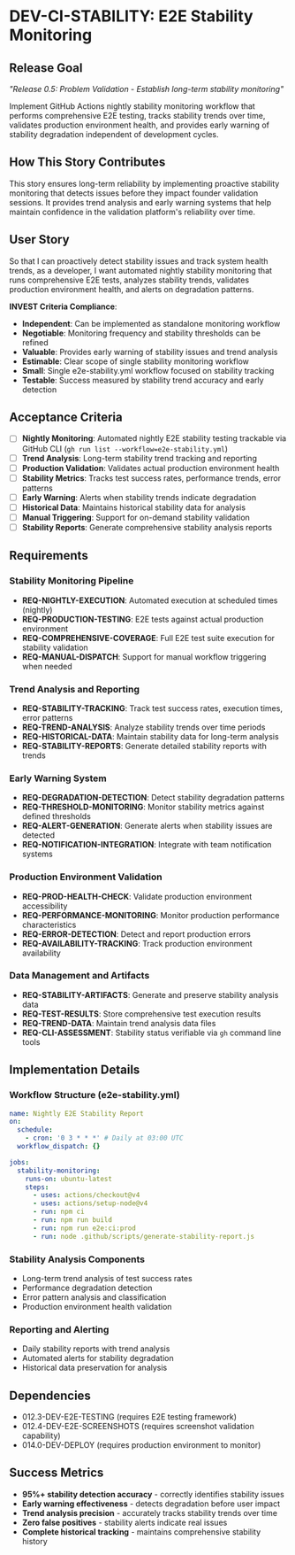 # DEV-CI-STABILITY: E2E Stability Monitoring

## Release Goal

_"Release 0.5: Problem Validation - Establish long-term stability monitoring"_

Implement GitHub Actions nightly stability monitoring workflow that performs comprehensive E2E testing, tracks stability trends over time, validates production environment health, and provides early warning of stability degradation independent of development cycles.

## How This Story Contributes

This story ensures long-term reliability by implementing proactive stability monitoring that detects issues before they impact founder validation sessions. It provides trend analysis and early warning systems that help maintain confidence in the validation platform's reliability over time.

## User Story

So that I can proactively detect stability issues and track system health trends, as a developer, I want automated nightly stability monitoring that runs comprehensive E2E tests, analyzes stability trends, validates production environment health, and alerts on degradation patterns.

**INVEST Criteria Compliance**:

- **Independent**: Can be implemented as standalone monitoring workflow
- **Negotiable**: Monitoring frequency and stability thresholds can be refined
- **Valuable**: Provides early warning of stability issues and trend analysis
- **Estimable**: Clear scope of single stability monitoring workflow
- **Small**: Single e2e-stability.yml workflow focused on stability tracking
- **Testable**: Success measured by stability trend accuracy and early detection

## Acceptance Criteria

- [ ] **Nightly Monitoring**: Automated nightly E2E stability testing trackable via GitHub CLI (`gh run list --workflow=e2e-stability.yml`)
- [ ] **Trend Analysis**: Long-term stability trend tracking and reporting
- [ ] **Production Validation**: Validates actual production environment health
- [ ] **Stability Metrics**: Tracks test success rates, performance trends, error patterns
- [ ] **Early Warning**: Alerts when stability trends indicate degradation
- [ ] **Historical Data**: Maintains historical stability data for analysis
- [ ] **Manual Triggering**: Support for on-demand stability validation
- [ ] **Stability Reports**: Generate comprehensive stability analysis reports

## Requirements

### Stability Monitoring Pipeline

- **REQ-NIGHTLY-EXECUTION**: Automated execution at scheduled times (nightly)
- **REQ-PRODUCTION-TESTING**: E2E tests against actual production environment
- **REQ-COMPREHENSIVE-COVERAGE**: Full E2E test suite execution for stability validation
- **REQ-MANUAL-DISPATCH**: Support for manual workflow triggering when needed

### Trend Analysis and Reporting

- **REQ-STABILITY-TRACKING**: Track test success rates, execution times, error patterns
- **REQ-TREND-ANALYSIS**: Analyze stability trends over time periods
- **REQ-HISTORICAL-DATA**: Maintain stability data for long-term analysis
- **REQ-STABILITY-REPORTS**: Generate detailed stability reports with trends

### Early Warning System

- **REQ-DEGRADATION-DETECTION**: Detect stability degradation patterns
- **REQ-THRESHOLD-MONITORING**: Monitor stability metrics against defined thresholds
- **REQ-ALERT-GENERATION**: Generate alerts when stability issues are detected
- **REQ-NOTIFICATION-INTEGRATION**: Integrate with team notification systems

### Production Environment Validation

- **REQ-PROD-HEALTH-CHECK**: Validate production environment accessibility
- **REQ-PERFORMANCE-MONITORING**: Monitor production performance characteristics
- **REQ-ERROR-DETECTION**: Detect and report production errors
- **REQ-AVAILABILITY-TRACKING**: Track production environment availability

### Data Management and Artifacts

- **REQ-STABILITY-ARTIFACTS**: Generate and preserve stability analysis data
- **REQ-TEST-RESULTS**: Store comprehensive test execution results
- **REQ-TREND-DATA**: Maintain trend analysis data files
- **REQ-CLI-ASSESSMENT**: Stability status verifiable via `gh` command line tools

## Implementation Details

### Workflow Structure (e2e-stability.yml)

```yaml
name: Nightly E2E Stability Report
on:
  schedule:
    - cron: '0 3 * * *' # Daily at 03:00 UTC
  workflow_dispatch: {}

jobs:
  stability-monitoring:
    runs-on: ubuntu-latest
    steps:
      - uses: actions/checkout@v4
      - uses: actions/setup-node@v4
      - run: npm ci
      - run: npm run build
      - run: npm run e2e:ci:prod
      - run: node .github/scripts/generate-stability-report.js
```

### Stability Analysis Components

- Long-term trend analysis of test success rates
- Performance degradation detection
- Error pattern analysis and classification
- Production environment health validation

### Reporting and Alerting

- Daily stability reports with trend analysis
- Automated alerts for stability degradation
- Historical data preservation for analysis

## Dependencies

- 012.3-DEV-E2E-TESTING (requires E2E testing framework)
- 012.4-DEV-E2E-SCREENSHOTS (requires screenshot validation capability)
- 014.0-DEV-DEPLOY (requires production environment to monitor)

## Success Metrics

- **95%+ stability detection accuracy** - correctly identifies stability issues
- **Early warning effectiveness** - detects degradation before user impact
- **Trend analysis precision** - accurately tracks stability trends over time
- **Zero false positives** - stability alerts indicate real issues
- **Complete historical tracking** - maintains comprehensive stability history
